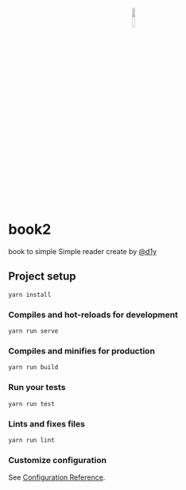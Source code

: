 <p align="center">
  <img width="10%" src="https://i.loli.net/2019/09/08/Bar8Hzuvj2W7A6d.png">
</p>

# book2

book to simple Simple reader
create by [@d1y](https://github.com/d1y)

## Project setup
```
yarn install
```

### Compiles and hot-reloads for development
```
yarn run serve
```

### Compiles and minifies for production
```
yarn run build
```

### Run your tests
```
yarn run test
```

### Lints and fixes files
```
yarn run lint
```

### Customize configuration
See [Configuration Reference](https://cli.vuejs.org/config/).
